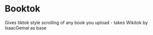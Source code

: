 # Booktok
Gives tiktok style scrolling of any book you upload - takes Wikitok by IsaacGemal as base
